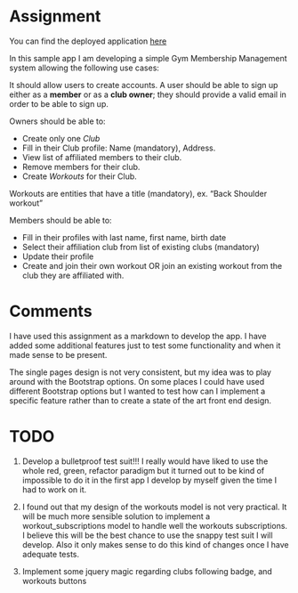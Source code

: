 # Assignment

You can find the deployed application [here](https://sample-gmm.herokuapp.com/)

In this sample app I am developing a simple Gym Membership Management system allowing the following use cases:

It should allow users to create accounts. A user should be able to sign up either as a **member** or as a **club owner**; they should provide a valid email in order to be able to sign up.

Owners should be able to:
* Create only one _Club_
* Fill in their Club profile: Name (mandatory), Address.
* View list of affiliated members to their club.
* Remove members for their club.
* Create _Workouts_ for their Club.

Workouts are entities that have a title (mandatory), ex. “Back Shoulder workout”

Members should be able to:
* Fill in their profiles with last name, first name, birth date
* Select their affiliation club from list of existing clubs (mandatory)
* Update their profile
* Create and join their own workout OR join an existing workout from the club they are affiliated with.

# Comments

I have used this assignment as a markdown to develop the app. I have added some additional features just to test some functionality and when it made sense to be present.

The single pages design is not very consistent, but my idea was to play around with the Bootstrap options. On some places I could have used different Bootstrap options but I wanted to test how can I implement a specific feature rather than to create a state of the art front end design.

# TODO

1. Develop a bulletproof test suit!!! I really would have liked to use the whole red, green, refactor paradigm but it turned out to be kind of impossible to do it in the first app I develop by myself given the time I had to work on it.

2. I found out that my design of the workouts model is not very practical. It will be much more sensible solution to implement a workout_subscriptions model to handle well the workouts subscriptions. I believe this will be the best chance to use the snappy test suit I will develop. Also it only makes sense to do this kind of changes once I have adequate tests.

3. Implement some jquery magic regarding clubs following badge, and workouts buttons
